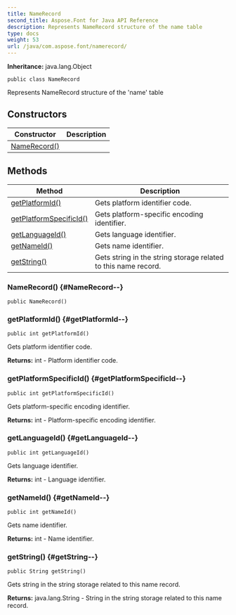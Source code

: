 ```yaml
---
title: NameRecord
second_title: Aspose.Font for Java API Reference
description: Represents NameRecord structure of the name table
type: docs
weight: 53
url: /java/com.aspose.font/namerecord/
---
```

**Inheritance:**
java.lang.Object
```
public class NameRecord
```

Represents NameRecord structure of the 'name' table
## Constructors

| Constructor | Description |
| --- | --- |
| [NameRecord()](#NameRecord--) |  |
## Methods

| Method | Description |
| --- | --- |
| [getPlatformId()](#getPlatformId--) | Gets platform identifier code. |
| [getPlatformSpecificId()](#getPlatformSpecificId--) | Gets platform-specific encoding identifier. |
| [getLanguageId()](#getLanguageId--) | Gets language identifier. |
| [getNameId()](#getNameId--) | Gets name identifier. |
| [getString()](#getString--) | Gets string in the string storage related to this name record. |
### NameRecord() {#NameRecord--}
```
public NameRecord()
```


### getPlatformId() {#getPlatformId--}
```
public int getPlatformId()
```


Gets platform identifier code.

**Returns:**
int - Platform identifier code.
### getPlatformSpecificId() {#getPlatformSpecificId--}
```
public int getPlatformSpecificId()
```


Gets platform-specific encoding identifier.

**Returns:**
int - Platform-specific encoding identifier.
### getLanguageId() {#getLanguageId--}
```
public int getLanguageId()
```


Gets language identifier.

**Returns:**
int - Language identifier.
### getNameId() {#getNameId--}
```
public int getNameId()
```


Gets name identifier.

**Returns:**
int - Name identifier.
### getString() {#getString--}
```
public String getString()
```


Gets string in the string storage related to this name record.

**Returns:**
java.lang.String - String in the string storage related to this name record.
